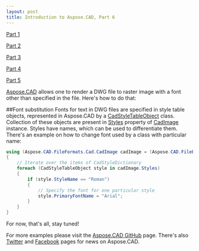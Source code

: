 ```yaml
---
layout: post
title: Introduction to Aspose.CAD, Part 6
---
```




<a href="https://dev.to/nnevod/introduction-to-asposecad-library-361h">Part 1</a>

<a href="https://dev.to/nnevod/introduction-to-asposecad-part-2-2kgf">Part 2</a>

<a href="https://dev.to/nnevod/introduction-to-asposecad-part-3-1mhf">Part 3</a>

<a href="https://dev.to/nnevod/introduction-to-asposecad-part-4-ma8">Part 4</a>

<a href="https://dev.to/nnevod/introduction-to-asposecad-part-5-4ff6">Part 5</a>

<a href="">Aspose.CAD</a> allows one to render a DWG file to raster image with a font other than specified in the file. Here's how to do that:

##Font substitution
Fonts for text in DWG files are specified in style table objects, represented in Aspose.CAD by a <a href="https://apireference.aspose.com/net/cad/aspose.cad.fileformats.cad.cadtables/cadstyletableobject/">CadStyleTableObject</a> class. Collection of these objects are present in <a href="https://apireference.aspose.com/net/cad/aspose.cad.fileformats.cad/cadimage/properties/styles">Styles</a> property of <a href="https://apireference.aspose.com/net/cad/aspose.cad.fileformats.cad/cadimage">CadImage</a> instance. Styles have names, which can be used to differentiate them. There's an example on how to change font used by a class with particular name:

````csharp
using (Aspose.CAD.FileFormats.Cad.CadImage cadImage = (Aspose.CAD.FileFormats.Cad.CadImage)Aspose.CAD.Image.Load(sourceFilePath))
{
    // Iterate over the items of CadStyleDictionary
    foreach (CadStyleTableObject style in cadImage.Styles)
    {
        if (style.StyleName == "Roman")
        {
            // Specify the font for one particular style
            style.PrimaryFontName = "Arial";
        }
    }
}
````


For now, that's all, stay tuned!

For more examples please visit the <a href="https://github.com/aspose-cad">Aspose.CAD GitHub</a> page. There's also <a href="https://twitter.com/Asposecad">Twitter</a> and <a href="https://www.facebook.com/AsposeCAD">Facebook</a> pages for news on Aspose.CAD.
